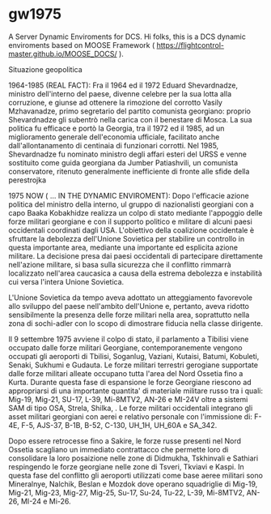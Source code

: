 # gw1975
A Server Dynamic Enviroments for DCS.
Hi folks, this is a DCS dynamic enviroments based on MOOSE Framework ( https://flightcontrol-master.github.io/MOOSE_DOCS/ ). 





Situazione geopolitica

1964-1985 (REAL FACT): 
Fra il 1964 ed il 1972 Eduard Shevardnadze, ministro dell'interno del paese, divenne celebre per la sua lotta alla corruzione, e giunse ad ottenere la rimozione del corrotto Vasily Mzhavanadze, primo segretario del partito comunista georgiano: proprio Shevardnadze gli subentrò nella carica con il benestare di Mosca. La sua politica fu efficace e portò la Georgia, tra il 1972 ed il 1985, ad un miglioramento generale dell'economia ufficiale, facilitato anche dall'allontanamento di centinaia di funzionari corrotti. Nel 1985, Shevardnadze fu nominato ministro degli affari esteri del URSS e venne sostituito come guida georgiana da Jumber Patiashvili, un comunista conservatore, ritenuto generalmente inefficiente di fronte alle sfide della perestrojka



1975 NOW ( ... IN THE DYNAMIC ENVIROMENT): 
Dopo l'efficacie azione politica del ministro della interno, ul gruppo di nazionalisti georgiani con a capo Baaka Kobakhidze realizza un colpo di stato mediante l'appoggio delle forze militari georgiane e con il supporto politico e militare di alcuni paesi occidentali coordinati dagli USA. L'obiettivo della coalizione occidentale è sfruttare la debolezza dell'Unione Sovietica per stabilire un controllo in questa importante area, mediante una importante ed esplicita azione militare. La decisione presa dai paesi occidentali di partecipare direttamente nell'azione militare, si basa sulla sicurezza che il conflitto rimmarrà localizzato nell'area caucasica a causa della estrema debolezza e instabilità cui versa l'intera Unione Sovietica.

L'Unione Sovietica da tempo aveva adottato un atteggiamento favorevole allo sviluppo del paese nell'ambito dell'Unione e, pertanto, aveva  ridotto sensibilmente la presenza delle  forze militari nella area, soprattutto nella zona di sochi-adler con lo scopo di dimostrare fiducia nella classe dirigente.

Il 9 settembre 1975 avviene il colpo di stato, il parlamento a Tibilisi viene occupato dalle forze militari Georgiane, contemporanemente vengono occupati gli aeroporti di Tbilisi, Soganlug, Vaziani, Kutaisi, Batumi, Kobuleti, Senaki, Sukhumi e Gudauta. Le forze militari terrestri gerogiane supportate dalle forze militari alleate occupano tutta l'area del Nord Ossetia fino a Kurta. Durante questa fase di espansione le forze Georgiane riescono ad appropriarsi di una importante quantita' di materiale militare russo tra i quali:
Mig-19, Mig-21, SU-17, L-39, Mi-8MTV2, AN-26 e MI-24V oltre a sistemi SAM di tipo OSA, Strela, Shilka, . Le forze militari occidentali integrano gli asset militari georgiani con aerei e relativo personale con l'immissione di: F-4E, F-5, AJS-37, B-1B, B-52, C-130, UH_1H, UH_60A e SA_342.

Dopo essere retrocesse fino a Sakire, le forze russe presenti nel Nord Ossetia scagliano un immediato contrattacco che permette loro di consolidare la loro posaizione nelle zone di Didmukha, Tskhinvali e Sathiari respingendo le forze georgiane nelle zone di Tsveri, Tkviavi e Kaspi. In questa fase del conflitto gli aeroporti utilizzati come base aeree militari sono Mineralnye, Nalchik, Beslan e Mozdok dove operano squadriglie di Mig-19, Mig-21, Mig-23, Mig-27, Mig-25, Su-17, Su-24, Tu-22, L-39, Mi-8MTV2, AN-26, MI-24 e Mi-26. 



